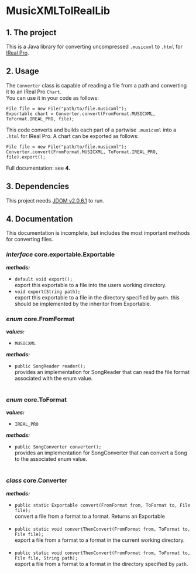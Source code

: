 <h1>MusicXMLToIRealLib</h1>

<h2> 1. The project</h2>

This is a Java library for converting uncompressed <code>.musicxml</code> to <code>.html</code> for [IReal Pro](https://www.irealpro.com).

<h2>2. Usage</h2>
The <code>Converter</code> class is capable of reading a file from a path and converting it to an IReal Pro <code>Chart</code>.<br>
You can use it in your code as follows:

    File file = new File("path/to/file.musicxml");
    Exportable chart = Converter.convert(FromFormat.MUSICXML, ToFormat.IREAL_PRO, file);

This code converts and builds each part of a partwise <code>.musicxml</code> into a <code>.html</code> for IReal Pro. 
A chart can be exported as follows:
    
    File file = new File("path/to/file.musicxml");
    Converter.convert(FromFormat.MUSICXML, ToFormat.IREAL_PRO, file).export();


Full documentation: see <b>4.</b>

<h2>3. Dependencies</h2>

This project needs [JDOM v2.0.6.1](https://mvnrepository.com/artifact/org.jdom/jdom2/2.0.6.1) to run.

<h2>4. Documentation</h2>

This documentation is incomplete, but includes the most important methods for converting files.

<h3><i>interface</i> core.exportable.Exportable</h3>
<b><i>methods:</i></b>
<ul>
    <li>
    <code>default void export();</code><br>
    export this exportable to a file into the users working directory.
    </li>
    <li>
    <code>void export(String path);</code><br>
    export this exportable to a file in the directory specified by <code>path</code>.
    this should be implemented by the inheritor from Exportable.
    </li>
</ul>

<h3><i>enum</i> core.FromFormat</h3>
<b><i>values:</i></b>
<ul>
    <li>
    <code>MUSICXML</code>
    </li>
</ul>
<b><i>methods:</i></b>
<ul>
    <li>
    <code>public SongReader reader();</code><br>
    provides an implementation for SongReader that can read the file format associated with the enum value.
    </li><br>
</ul>

<h3><i>enum</i> core.ToFormat</h3>
<b><i>values:</i></b>
<ul>
    <li>
    <code>IREAL_PRO</code>
    </li>
</ul>
<b><i>methods:</i></b>
<ul>
    <li>
    <code>public SongConverter converter();</code><br>
    provides an implementation for SongConverter that can convert a Song to the associated enum value.
    </li><br>
</ul>

<h3><i>class</i> core.Converter</h3>
<b><i>methods:</i></b>
<ul>
    <li>
    <code>public static Exportable convert(FromFormat from, ToFormat to, File file);</code><br>
    convert a file from a format to a format.
    Returns an Exportable
    </li><br>
    <li>
    <code>public static void convertThenConvert(FromFormat from, ToFormat to, File file);</code><br>
    export a file from a format to a format in the current working directory.
    </li><br>
<li>
    <code>public static void convertThenConvert(FromFormat from, ToFormat to, File file, String path);</code><br>
    export a file from a format to a format in the directory specified by <code>path</code>.
    </li><br>
</ul>
